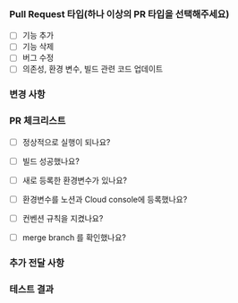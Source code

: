 ### Pull Request 타입(하나 이상의 PR 타입을 선택해주세요)
- [ ] 기능 추가
- [ ] 기능 삭제
- [ ] 버그 수정
- [ ] 의존성, 환경 변수, 빌드 관련 코드 업데이트

### 변경 사항


### PR 체크리스트
- [ ] 정상적으로 실행이 되나요?
- [ ] 빌드 성공했나요?
- [ ] 새로 등록한 환경변수가 있나요?
- [ ] 환경변수를 노션과 Cloud console에 등록했나요?
- [ ] 컨벤션 규칙을 지켰나요?
- [ ] merge branch 를 확인했나요?


### 추가 전달 사항


### 테스트 결과